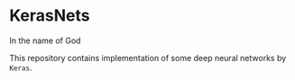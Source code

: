 # KerasNets

In the name of God

This repository contains implementation of some deep neural networks by `Keras`.
